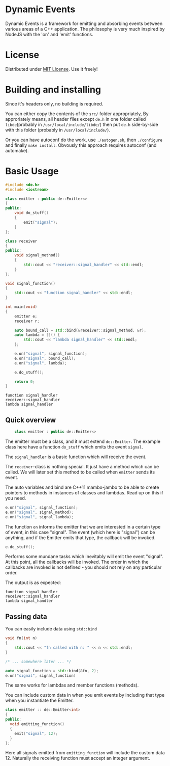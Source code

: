 Dynamic Events
==============

Dynamic Events is a framework for emitting and absorbing events
between various areas of a C++ application. The philosophy is very
much inspired by NodeJS with the 'on' and 'emit' functions.

License
=======

Distributed under [MIT License](http://opensource.org/licenses/MIT). Use it freely!

Building and installing
=======================
Since it's headers only, no building is required.

You can either copy the contents of the `src/` folder appropriately,
By approriately means, all header files except `de.h` in one
folder called `libde`(probably in `/usr/local/include/libde/`)
then put `de.h` side-by-side with this folder (probably in `/usr/local/include/`).

Or you can have autoconf do the work, use `./autogen.sh`, then `./configure` and finally `make install`.
Obvously this approach requires autoconf (and automake).

Basic Usage
===========

```c++
#include <de.h>
#include <iostream>

class emitter : public de::Emitter<>
{
public:
    void do_stuff()
    {
        emit("signal");
    }
};

class receiver
{
public:
    void signal_method()
    {
        std::cout << "receiver::signal_handler" << std::endl;
    }
};

void signal_function()
{
    std::cout << "function signal_handler" << std::endl;
}

int main(void)
{
    emitter e;
    receiver r;

    auto bound_call = std::bind(&receiver::signal_method, &r);
    auto lambda = []() {
        std::cout << "lambda signal_handler" << std::endl;
    };

    e.on("signal", signal_function);
    e.on("signal", bound_call);
    e.on("signal", lambda);

    e.do_stuff();

    return 0;
}
```
```
function signal_handler
receiver::signal_handler
lambda signal_handler
```
Quick overview
--------------
```c++
    class emitter : public de::Emitter<>
```

The emitter must be a class, and it must extend `de::Emitter`.
The example class here have a function `do_stuff` which emits
the event `signal`.

The `signal_handler` is a basic function which will receive the event.

The `receiver`-class is nothing special. It just have a method which can be called.
We will later set this method to be called when `emitter` sends its event.

The auto variables and bind are C++11 mambo-jambo to be able to create
pointers to methods in instances of classes and lambdas. Read up on this if you need.

```c++
e.on("signal", signal_function);
e.on("signal", signal_method);
e.on("signal", signal_lambda);
```
The function `on` informs the emitter that we are interested in a certain type of event, in this case "signal".
The event (which here is "signal") can be anything, and if the Emitter emits that type, the callback will be
invoked.

```c++
e.do_stuff();
```
Performs some mundane tasks which inevitably will emit the event "signal".
At this point, all the callbacks will be invoked. The order in which the
callbacks are invoked is not defined - you should not rely on any particular
order.

The output is as expected:
```
function signal_handler
receiver::signal_handler
lambda signal_handler
```

Passing data
------------
You can easily include data using `std::bind`
```c++
void fn(int n)
{
	std::cout << "fn called with n: " << n << std::endl;
}

/* ... somewhere later ... */

auto signal_function = std::bind(&fn, 2);
e.on("signal", signal_function)
```
The same works for lambdas and member functions (methods).

You can include custom data in when you emit events by including that type
when you instantiate the Emitter.

```c++
class emitter :: de::Emitter<int>
{
public:
  void emitting_function()
  {
    emit("signal", 12);
  }
};
```

Here all signals emitted from `emitting_function` will include the custom data 12.
Naturally the receiving function must accept an integer argument.
